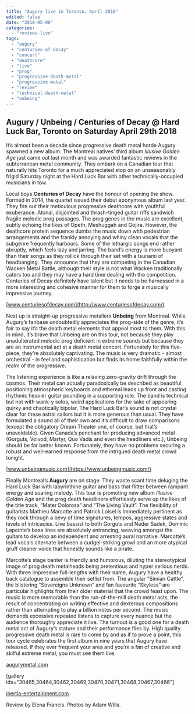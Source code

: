 ```yaml
---
title: "Augury live in Toronto, April 2018"
edited: false
date: "2018-05-08"
categories:
  - "reviews-live"
tags:
  - "augury"
  - "centuries-of-decay"
  - "concert"
  - "deathcore"
  - "live"
  - "prog"
  - "progressive-death-metal"
  - "progressive-metal"
  - "review"
  - "technical-death-metal"
  - "unbeing"
---
```


## Augury / Unbeing / Centuries of Decay @ Hard Luck Bar, Toronto on Saturday April 29th 2018

It’s almost been a decade since progressive death metal horde Augury spawned a new album. The Montreal natives’ third album _Illusive Golden Age_ just came out last month and was awarded fantastic reviews in the subterranean metal community. They embark on a Canadian tour that naturally hits Toronto for a much appreciated stop on an unseasonably frigid Saturday night at the Hard Luck Bar with other technically-occupied musicians in tow.

Local boys **Centuries of Decay** have the honour of opening the show. Formed in 2014, the quartet issued their debut eponymous album last year. They fire out their meticulous progressive deathcore with youthful exuberance. Atonal, disjointed and thrash-tinged guitar riffs sandwich fragile melodic prog passages. The prog genes in the music are excellent, subtly echoing the likes of Opeth, Meshuggah and Gojira. However, the deathcore protein sequence dumbs the music down with pedestrian arrangements and the frankly annoying and whiny clean vocals that the subgenre frequently harbours. Some of the lethargic songs end rather abruptly, which feels lazy and jarring. The band’s energy is more buoyant than their songs as they rollick through their set with a tsunami of headbanging. They announce that they are competing in the Canadian Wacken Metal Battle, although their style is not what Wacken traditionally caters too and they may have a hard time dealing with the competition. Centuries of Decay definitely have talent but it needs to be harnessed in a more interesting and cohesive manner for them to forge a musically impressive journey.

[www.centuriesofdecay.com](http://www.centuriesofdecay.com/)

Next up is straight-up progressive metallers **Unbeing** from Montreal. While Augury’s fanbase undoubtedly appreciates the prog-side of the genre, it’s fair to say it’s the death metal elements that appeal most to them. With this in mind, it’s brave that Unbeing are on this tour, not because they play unadulterated melodic prog deficient in extreme sounds but because they are an instrumental act at a death metal concert. Fortunately for this five-piece, they’re absolutely captivating. The music is very dramatic - almost orchestral - in feel and sophistication but finds its home faithfully within the realm of the progressive.

The listening experience is like a relaxing zero-gravity drift through the cosmos. Their metal can actually paradoxically be described as beautiful, positioning atmospheric keyboards and ethereal leads up front and casting rhythmic heavier guitar pounding in a supporting role. The band is technical but not with wank-y solos, weird applications for the sake of appearing quirky and chaotically bipolar. The Hard Luck Bar’s sound is not crystal clear for these astral sailors but it is more generous than usual. They have formulated a sound all of their own and it’s difficult to draw comparisons (except the obligatory Dream Theater one, of course, but that’s unavoidable). Given Canada’s penchant for producing advanced metal (Gorguts, Voivod, Martyr, Quo Vadis and even the headliners etc.), Unbeing should be far better known. Fortunately, they have no problems securing a robust and well-earned response from the intrigued death metal crowd tonight.

[www.unbeingmusic.com](https://www.unbeingmusic.com/)

Finally Montreal’s **Augury** are on stage. They waste scant time deluging the Hard Luck Bar with labyrinthine guitar and bass that flitter between rampant energy and soaring melody. This tour is promoting new album _Illusive Golden Age_ and the prog death headliners effortlessly serve up the likes of the title track, “Mater Dolorosa” and “The Living Vault”. The flexibility of guitarists Mathieu Marcotte and Patrick Loisel is immediately pertinent as they rock through a bevy of time signatures, tempos, aggressive states and levels of intricacies. Live bassist to both Gorguts and Nader Sadek, Dominic Lapointe’s bass lines are absolutely entrancing, weaving amongst the guitars to develop an independent and arresting aural narrative. Marcotte’s lead vocals alternate between a cudgel-striking growl and an more atypical gruff cleaner voice that honestly sounds like a pirate.

Marcotte’s stage banter is friendly and humorous, diluting the stereotypical image of prog death metalheads being pretentious and hyper serious nerds. With three impressive full-lengths with their name, Augury have a healthy back catalogue to assemble their setlist from. The angular “Simian Cattle”, the blistering “Sovereigns Unknown” and fan favourite “Skyless” are particular highlights from their older material that the crowd feast upon. The music is more memorable than the run-of-the-mill death metal acts, the result of concentrating on writing effective and dexterous compositions rather than attempting to play a billion notes per second. The music demands excessive repeated listens to capture every nuance but the audience thoroughly appreciate it live. The turnout is a good one for a death metal act of Augury’s stature and their performance flies by. High quality progressive death metal is rare to come by and as if to prove a point, this tour cycle celebrates the first album in nine years that Augury have released. If they ever frequent your area and you’re a fan of creative and skilful extreme metal, you must see them live.

[augurymetal.com](https://augurymetal.com)

\[gallery ids="30465,30464,30462,30469,30470,30471,30468,30467,30466"\]

[inertia-entertainment.com](http://inertia-entertainment.com)

Review by Elena Francis. Photos by Adam Wills.
